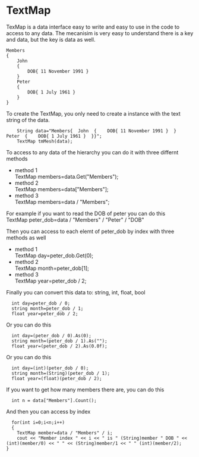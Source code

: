 # TextMap
TexMap is a data interface easy to write and easy to use in the code to access to any data.
The mecanisim is very easy to understand there is a key and data, but the key is data as well.
```
Members
{
	John
	{
		DOB{ 11 November 1991 }
	}
	Peter
	{
		DOB{ 1 July 1961 }
	}
}
```

To create the TextMap, you only need to create a instance with the text string of the data.
```
	String data="Members{  John  {    DOB{ 11 November 1991 }  }  Peter  {    DOB{ 1 July 1961 }  }}";
	TextMap tmMesh(data);
```	

To access to any data of the hierarchy you can do it with three differnt methods
* method 1  
	TextMap members=data.Get("Members");
* method 2  
	TextMap members=data["Members"];
* method 3  
	TextMap members=data / "Members";
 
For example if you want to read the DOB of peter you can do this  
  TextMap peter_dob=data / "Members" / "Peter" / "DOB"
  
Then you can access to each elemt of peter_dob by index with three methods as well
* method 1  
  TextMap day=peter_dob.Get(0);
* method 2  
  TextMap month=peter_dob[1];
* method 3  
  TextMap year=peter_dob / 2;  
  
Finally you can convert this data to: string, int, float, bool  
```
  int day=peter_dob / 0;  
  string month=peter_dob / 1;  
  float year=peter_dob / 2; 
```  
    
Or you can do this   
```
  int day=(peter_dob / 0).As(0);  
  string month=(peter_dob / 1).As("");  
  float year=(peter_dob / 2).As(0.0f);  
```
  
Or you can do this   
```
  int day=(int)(peter_dob / 0);  
  string month=(String)(peter_dob / 1);  
  float year=(float)(peter_dob / 2);  
```
  
If you want to get how many members there are, you can do this  
```
  int n = data["Members"].Count();  
```
  
And then you can access by index   
```
  for(int i=0;i<n;i++)  
  {  
    TextMap member=data / "Members" / i;  
    cout << "Member index " << i << " is " (String)member " DOB " << (int)(member/0) << " " << (String)member/1 << " " (int)(member/2);    }  
```
  
